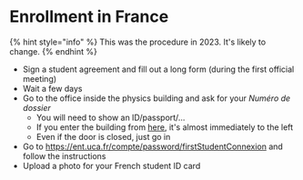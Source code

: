 # Enrollment in France

{% hint style="info" %}
This was the procedure in 2023. It's likely to change.
{% endhint %}

* Sign a student agreement and fill out a long form (during the first official meeting)
* Wait a few days
* Go to the office inside the physics building and ask for your _Numéro de dossier_
  * You will need to show an ID/passport/…
  * If you enter the building from [here](https://maps.app.goo.gl/eHRUg6KiQFEF8nXu6), it's almost immediately to the left
  * Even if the door is closed, just go in
* Go to https://ent.uca.fr/compte/password/firstStudentConnexion and follow the instructions
* Upload a photo for your French student ID card
